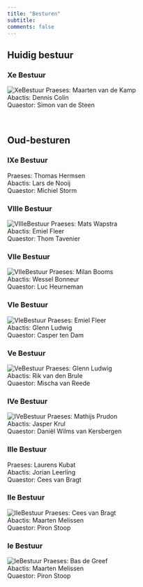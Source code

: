 ```yaml
---
title: "Besturen"
subtitle: 
comments: false
---
```


## Huidig bestuur
### Xe Bestuur

![XeBestuur](/img/bestuur/BestuurIX.jpg)
Praeses: Maarten van de Kamp\
Abactis: Dennis Colin\
Quaestor: Simon van de Steen

&nbsp;

## Oud-besturen
### IXe Bestuur

Praeses: Thomas Hermsen\
Abactis: Lars de Nooij\
Quaestor: Michiel Storm

### VIIIe Bestuur

![VIIIeBestuur](/img/bestuur/BestuurVIII.jpg)
Praeses: Mats Wapstra\
Abactis: Emiel Fleer\
Quaestor: Thom Tavenier

### VIIe Bestuur

![VIIeBestuur](/img/bestuur/BestuurVII.jpg)
Praeses: Milan Booms\
Abactis: Wessel Bonneur\
Quaestor: Luc Heurneman

### VIe Bestuur

![VIeBestuur](/img/bestuur/BestuurVI.jpeg)
Praeses: Emiel Fleer\
Abactis: Glenn Ludwig\
Quaestor: Casper ten Dam

### Ve Bestuur

![VeBestuur](/img/bestuur/BestuurV.jpg)
Praeses: Glenn Ludwig\
Abactis: Rik van den Brule\
Quaestor: Mischa van Reede

### IVe Bestuur

![IVeBestuur](/img/bestuur/BestuurIV.jpg)
Praeses: Mathijs Prudon\
Abactis: Jasper Krul\
Quaestor: Daniël Wilms van Kersbergen

### IIIe Bestuur

Praeses: Laurens Kubat\
Abactis: Jorian Leerling\
Quaestor: Cees van Bragt

### IIe Bestuur

![IIeBestuur](/img/bestuur/BestuurII.jpg)
Praeses: Cees van Bragt\
Abactis: Maarten Melissen\
Quaestor: Piron Stoop

### Ie Bestuur

![IeBestuur](/img/bestuur/BestuurI.jpg)
Praeses: Bas de Greef\
Abactis: Maarten Melissen\
Quaestor: Piron Stoop
